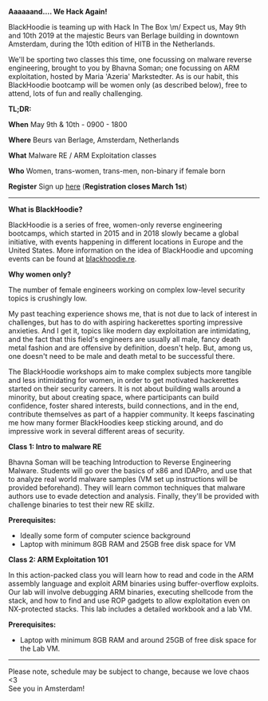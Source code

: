 **Aaaaaand…. We Hack Again!**

BlackHoodie is teaming up with Hack In The Box \m/ Expect us, May 9th and 10th 2019 at the majestic Beurs van Berlage building in downtown Amsterdam, during the 10th edition of HITB in the Netherlands. 

We'll be sporting two classes this time, one focussing on malware reverse engineering, brought to you by Bhavna Soman; one focussing on ARM exploitation, hosted by Maria 'Azeria' Markstedter. As is our habit, this BlackHoodie bootcamp will be women only (as described below), free to attend, lots of fun and really challenging.

**TL;DR:**

**When**		May 9th & 10th - 0900 - 1800 

**Where**		Beurs van Berlage, Amsterdam, Netherlands

**What**	Malware RE / ARM Exploitation classes

**Who**	Women, trans-women, trans-men, non-binary if female born

**Register**	Sign up [here](https://docs.google.com/forms/d/e/1FAIpQLSed9Bqn2c1kvmPRy1WTQEjCjwJNQpErICS3y7rxi63hBELt_w/viewform?usp=sf_link) (**Registration closes March 1st**)

__________

**What is BlackHoodie?**

BlackHoodie is a series of free, women-only reverse engineering bootcamps, which started in 2015 and in 2018 slowly became a global initiative, with events happening in different locations in Europe and the United States. More information on the idea of BlackHoodie and upcoming events can be found at [blackhoodie.re](https://www.blackhoodie.re/).

**Why women only?**

The number of female engineers working on complex low-level security topics is crushingly low. 

My past teaching experience shows me, that is not due to lack of interest in challenges, but has to do with aspiring hackerettes sporting impressive anxieties. And I get it, topics like modern day exploitation are intimidating, and the fact that this field's engineers are usually all male, fancy death metal fashion and are offensive by definition, doesn't help. But, among us, one doesn't need to be male and death metal to be successful there. 

The BlackHoodie workshops aim to make complex subjects more tangible and less intimidating for women, in order to get motivated hackerettes started on their security careers. It is not about building walls around a minority, but about creating space, where participants can build confidence, foster shared interests, build connections, and in the end, contribute themselves as part of a happier community. It keeps fascinating me how many former BlackHoodies keep sticking around, and do impressive work in several different areas of security.

**Class 1: Intro to malware RE**

Bhavna Soman will be teaching Introduction to Reverse Engineering Malware. Students will go over the basics of x86 and IDAPro, and use that to analyze real world malware samples (VM set up instructions will be provided beforehand). They will learn common techniques that malware authors use to evade detection and analysis. Finally, they'll be provided with challenge binaries to test their new RE skillz. 

**Prerequisites:**



*   Ideally some form of computer science background
*   Laptop with minimum 8GB RAM and 25GB free disk space for VM

**Class 2: ARM Exploitation 101**

In this action-packed class you will learn how to read and code in the ARM assembly language and exploit ARM binaries using buffer-overflow exploits. Our lab will involve debugging ARM binaries, executing shellcode from the stack, and how to find and use ROP gadgets to allow exploitation even on NX-protected stacks. This lab includes a detailed workbook and a lab VM.

**Prerequisites:**



*   Laptop with minimum 8GB RAM and around 25GB of free disk space for the Lab VM.

__________

Please note, schedule may be subject to change, because we love chaos <3  \
See you in Amsterdam! 


<!-- Docs to Markdown version 1.0β14 -->
